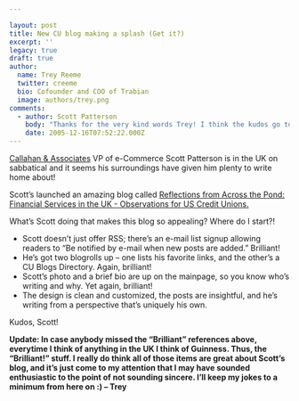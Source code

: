 ```yaml
---

layout: post
title: New CU blog making a splash (Get it?)
excerpt: ''
legacy: true
draft: true
author:
  name: Trey Reeme
  twitter: creeme
  bio: Cofounder and COO of Trabian
  image: authors/trey.png
comments:
  - author: Scott Patterson
    body: "Thanks for the very kind words Trey! I think the kudos go to you and your team for recognizing the need for active and insightful blogs in our industry/movement for some time now!\r\n\r\nI hope the existing CU bloggers can encourage more people passionate about credit unions and the cooperative structure to start their own blogs. We need active commentary and sharing from people from all corners to remain relevant in today's increasingly blurred and competitive financial services environment.\r\n\r\nKeep up the great work!"
    date: 2005-12-16T07:52:22.000Z
---
```


<p><a href='http://www.creditunions.com'>Callahan &amp; Associates</a> VP of e-Commerce Scott Patterson is in the UK on sabbatical and it seems his surroundings have given him plenty to write home about!</p>
<p>Scott&#8217;s launched an amazing blog called <a href='http://www.creditunions.com/blog'>Reflections from Across the Pond: Financial Services in the <span class='caps'>UK </span>- Observations for <span class='caps'>US </span>Credit Unions.</a></p>
<p>What&#8217;s Scott doing that makes this blog so appealing?  Where do I start?!</p>
<ul>
<li>Scott doesn&#8217;t just offer <span class='caps'><span class="caps">RSS</span></span>; there&#8217;s an e-mail list signup allowing readers to &#8220;Be notified by e-mail when new posts are added.&#8221;  Brilliant!   </li>
<li>He&#8217;s got two blogrolls up &#8211; one lists his favorite links, and the other&#8217;s a <span class='caps'>CU </span>Blogs Directory.  Again, brilliant!</li>
<li>Scott&#8217;s photo and a brief bio are up on the mainpage, so you know who&#8217;s writing and why.  Yet again, brilliant!</li>
<li>The design is clean and customized, the posts are insightful, and he&#8217;s writing from a perspective that&#8217;s uniquely his own.</li>
</ul>
<p>Kudos, Scott!</p>
<p><strong>Update: In case anybody missed the &#8220;Brilliant&#8221; references above, everytime I think of anything in the <span class='caps'><span class="caps">UK I</span></span> think of Guinness.  Thus, the &#8220;Brilliant!&#8221; stuff.  I really do think all of those items are great about Scott&#8217;s blog, and it&#8217;s just come to my attention that I may have sounded enthusiastic to the point of not sounding sincere.  I&#8217;ll keep my jokes to a minimum from here on :) &#8211; Trey</strong></p>
